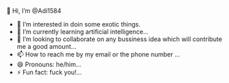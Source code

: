 👋 Hi, I’m @Adi1584
- 👀 I’m interested in doin some exotic things.
- 🌱 I’m currently learning artificial intelligence...
- 💞️ I’m looking to collaborate on any bussiness idea which will contribute me a good amount...
- 📫 How to reach me by my email or the phone number ...
- 😄 Pronouns: he/him...
- ⚡ Fun fact: fuck you!...
<!---
Adi1584/Adi1584 is a ✨ special ✨ repository because its `README.md` (this file) appears on your GitHub profile.
You can click the Preview link to take a look at your changes.
--->

